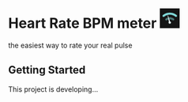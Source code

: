 # Heart Rate BPM meter <img src="https://github.com/GhostuSs/wifi_speedometer/blob/main/assets/icon.png" width="40" />

the easiest way to rate your real pulse

## Getting Started

This project is developing...

